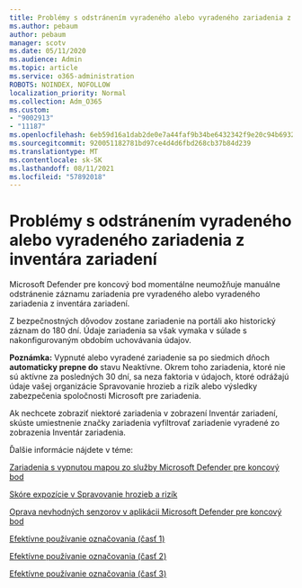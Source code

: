 ```yaml
---
title: Problémy s odstránením vyradeného alebo vyradeného zariadenia z inventára zariadení
ms.author: pebaum
author: pebaum
manager: scotv
ms.date: 05/11/2020
ms.audience: Admin
ms.topic: article
ms.service: o365-administration
ROBOTS: NOINDEX, NOFOLLOW
localization_priority: Normal
ms.collection: Adm_O365
ms.custom:
- "9002913"
- "11187"
ms.openlocfilehash: 6eb59d16a1dab2de0e7a44faf9b34be6432342f9e20c94b6932e69e937751add
ms.sourcegitcommit: 920051182781bd97ce4d4d6fbd268cb37b84d239
ms.translationtype: MT
ms.contentlocale: sk-SK
ms.lasthandoff: 08/11/2021
ms.locfileid: "57892018"
---
```

# <a name="issues-with-removing-an-offboarded-or-decommissioned-device-from-the-device-inventory"></a>Problémy s odstránením vyradeného alebo vyradeného zariadenia z inventára zariadení

Microsoft Defender pre koncový bod momentálne neumožňuje manuálne odstránenie záznamu zariadenia pre vyradeného alebo vyradeného zariadenia z inventára zariadení.

Z bezpečnostných dôvodov zostane zariadenie na portáli ako historický záznam do 180 dní. Údaje zariadenia sa však vymaka v súlade s nakonfigurovaným obdobím uchovávania údajov.

**Poznámka:** Vypnuté alebo vyradené zariadenie sa po siedmich dňoch **automaticky prepne do** stavu Neaktívne. Okrem toho zariadenia, ktoré nie sú aktívne za posledných 30 dní, sa neza faktoria v údajoch, ktoré odrážajú údaje vašej organizácie Spravovanie hrozieb a rizík alebo výsledky zabezpečenia spoločnosti Microsoft pre zariadenia.
 
Ak nechcete zobraziť niektoré zariadenia v zobrazení Inventár zariadení, skúste umiestnenie značky zariadenia vyfiltrovať zariadenie vyradené zo zobrazenia Inventár zariadenia.

Ďalšie informácie nájdete v téme:

[Zariadenia s vypnutou mapou zo služby Microsoft Defender pre koncový bod](https://docs.microsoft.com/microsoft-365/security/defender-endpoint/offboard-machines.md)

[Skóre expozície v Spravovanie hrozieb a rizík](https://docs.microsoft.com/microsoft-365/security/defender-endpoint/tvm-exposure-score.md)

[Oprava nevhodných senzorov v aplikácii Microsoft Defender pre koncový bod](https://docs.microsoft.com/microsoft-365/security/defender-endpoint/fix-unhealthy-sensors#inactive-devices.md)

[Efektívne používanie označovania (časť 1)](https://techcommunity.microsoft.com/t5/microsoft-defender-for-endpoint/how-to-use-tagging-effectively-part-1/ba-p/1964058)

[Efektívne používanie označovania (časť 2)](https://techcommunity.microsoft.com/t5/microsoft-defender-for-endpoint/how-to-use-tagging-effectively-part-2/ba-p/1962008)

[Efektívne používanie označovania (časť 3)](https://techcommunity.microsoft.com/t5/microsoft-defender-for-endpoint/how-to-use-tagging-effectively-part-3/ba-p/1964073)




